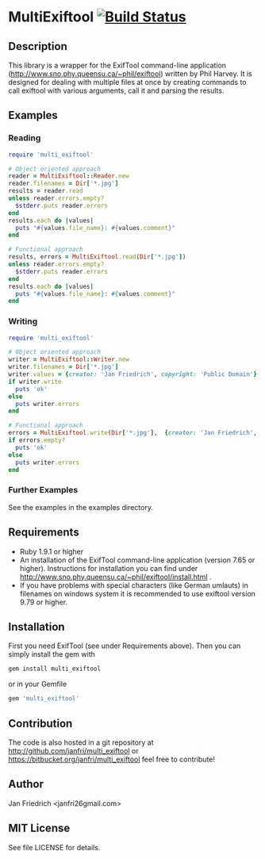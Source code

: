 # MultiExiftool [![Build Status](https://travis-ci.org/janfri/multi_exiftool.svg?branch=master)](https://travis-ci.org/janfri/multi_exiftool)

## Description

This library is a wrapper for the ExifTool command-line application
(http://www.sno.phy.queensu.ca/~phil/exiftool) written by Phil Harvey.
It is designed for dealing with multiple files at once by creating
commands to call exiftool with various arguments, call it and parsing
the results.

## Examples

### Reading

```ruby
require 'multi_exiftool'

# Object oriented approach
reader = MultiExiftool::Reader.new
reader.filenames = Dir['*.jpg']
results = reader.read
unless reader.errors.empty?
  $stderr.puts reader.errors
end
results.each do |values|
  puts "#{values.file_name}: #{values.comment}"
end

# Functional approach
results, errors = MultiExiftool.read(Dir['*.jpg'])
unless reader.errors.empty?
  $stderr.puts reader.errors
end
results.each do |values|
  puts "#{values.file_name}: #{values.comment}"
end
```

### Writing

```ruby
require 'multi_exiftool'

# Object oriented approach
writer = MultiExiftool::Writer.new
writer.filenames = Dir['*.jpg']
writer.values = {creator: 'Jan Friedrich', copyright: 'Public Domain'}
if writer.write
  puts 'ok'
else
  puts writer.errors
end

# Functional approach
errors = MultiExiftool.write(Dir['*.jpg'],  {creator: 'Jan Friedrich', copyright: 'Public Domain'})
if errors.empty?
  puts 'ok'
else
  puts writer.errors
end
```

### Further Examples

See the examples in the examples directory.


## Requirements

- Ruby 1.9.1 or higher
- An installation of the ExifTool command-line application (version 7.65 or
higher). Instructions for installation you can find under
http://www.sno.phy.queensu.ca/~phil/exiftool/install.html .
- If you have problems with special characters (like German umlauts) in
filenames on windows system it is recommended to use exiftool version 9.79
or higher.

## Installation

First you need ExifTool (see under Requirements above). Then you can simply
install the gem with
```sh
gem install multi_exiftool
```
or in your Gemfile
```ruby
gem 'multi_exiftool'
```

## Contribution

The code is also hosted in a git repository at
http://github.com/janfri/multi_exiftool
or
https://bitbucket.org/janfri/multi_exiftool
feel free to contribute!

## Author

Jan Friedrich <janfri26gmail.com>

## MIT License

See file LICENSE for details.
